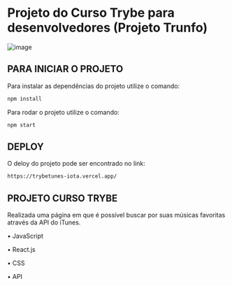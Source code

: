 # Projeto do Curso Trybe para desenvolvedores (Projeto Trunfo)

![image](https://user-images.githubusercontent.com/112974999/205316684-8611c59d-5af9-4bbe-9213-b8e187e44fc9.png)

## PARA INICIAR O PROJETO

Para instalar as dependências do projeto utilize o comando:

```sh
npm install
```
Para rodar o projeto utilize o comando:

```sh
npm start
```
## DEPLOY

O deloy do projeto pode ser encontrado no link:

```sh
https://trybetunes-iota.vercel.app/
```

## PROJETO CURSO TRYBE

Realizada uma página em que é possível buscar por suas músicas favoritas através da API do iTunes.

• JavaScript

• React.js

• CSS

• API

